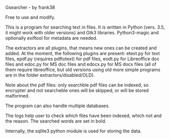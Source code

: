 Gsearcher - by frank38

Free to use and modify.

This is a program for searching text in files.
It is written in Python (vers. 3.5, it might work with older versions) 
and Gtk3 libraries. Python3-magic and optionally exiftool for metadata 
are needed.

The extractors are all plugins, that means new ones can be created and 
added. At the moment, the following plugins are present: etext.py for 
text files, epdf.py (requires pdftotext) for pdf files, eodt.py for Libreoffice doc files 
and edoc.py for MS doc files and edocx.py for MS docx files (all of them require libreoffice, but old versions using old more simple programs are in the folder extractors/disabled/OLD).

Note about the pdf files: only searchble pdf files can be indexed, so encrypter and not searcheble ones will be skipped, or will be stored malformed.

The program can also handle multiple databases.

The logs help user to check which files have been indexed, which not and the reason.
The searched words are set in bold.

Internally, the sqlite3 python module is used for storing the data.
